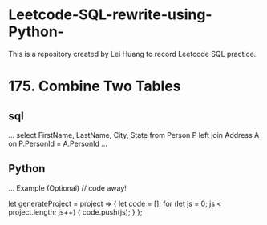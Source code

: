 # Leetcode-SQL-rewrite-using-Python-
This is a repository created by Lei Huang to record Leetcode SQL practice.

# 175. Combine Two Tables

## sql
...
select FirstName, LastName, City, State
from Person P left join Address A on P.PersonId = A.PersonId
...

## Python
...
Example (Optional)
// code away!

let generateProject = project => {
  let code = [];
  for (let js = 0; js < project.length; js++) {
    code.push(js);
  }
};



